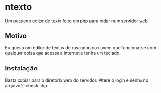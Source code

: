 # ntexto
Um pequeno editor de texto feito em php para rodar num servidor web

## Motivo
Eu queria um editor de textos de rascunho na nuvem que funcionasse com qualquer coisa que acesse a internet e tenha um teclado.

## Instalação
Basta copiar para o diretório web do servidor. Altere o login e senha no arquivo 2-check.php.
